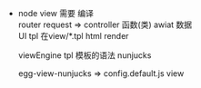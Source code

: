 - node view 需要 编译<br>
  router request => controller 函数(类) awiat 数据<br>
  UI tpl 在view/*.tpl html render<br>

  viewEngine tpl 模板的语法 nunjucks <br>

  egg-view-nunjucks => config.default.js view
